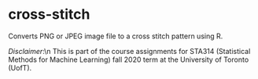 # cross-stitch
Converts PNG or JPEG image file to a cross stitch pattern using R.

*Disclaimer*:\n
This is part of the course assignments for STA314 (Statistical Methods for Machine Learning) fall 2020 term at the University of Toronto (UofT).
